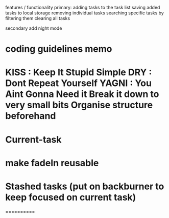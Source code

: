features / functionality
  primary:
  adding tasks to the task list
  saving added tasks to local storage
  removing individual tasks
  searching specific tasks by filtering them
  clearing all tasks

  secondary
  add night mode


coding guidelines memo 
=============
KISS : Keep It Stupid Simple
DRY : Dont Repeat Yourself
YAGNI : You Aint Gonna Need it
Break it down to very small bits
Organise structure beforehand
=============

Current-task 
==========
make fadeIn reusable
========== 

Stashed tasks (put on backburner to keep focused on current task)
==========

========== 